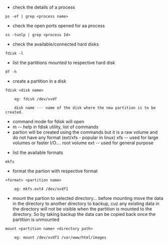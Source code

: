 * check the details of a process
```
ps -ef | grep <process name>
```

* check the open ports opened for aa process
```
ss -tunlp | grep <process Id>
```

* check the available/connected hard disks
```
fdisk -l
```
* list the partitions mounted to respective hard disk
```
df -h
```
* create a partition in a disk
```
fdisk <disk name>
```
        eg: fdisk /dev/xvdf

        disk name --- name of the disk where the new partition is to be created.

- command mode for fdisk will open
- m -- help in fdisk utility, list of commands
- partion will be created using the commands but it is a raw volume and do not have any format (ext/xfs - popular in linux)
    xfs -- used for large volumes or faster I/O.... root volume
    ext -- used for general purpose
* list the available formats
```
mkfs
```
* format the partion with respective format
```
<format> <partition name>
```
        eg: mkfs.ext4 /dev/xvdf1

* mount the partion to selected directory... before mounting move the data in the directory to another directory to backup, cuz any existing data in the directory will not be visible when the partition is mounted to the directory. So by taking backup the data can be copied back once the partition is unmounted 
```
mount <partition name> <directory path>
```
        eg: mount /dev/xvdf1 /var/www/html/images
